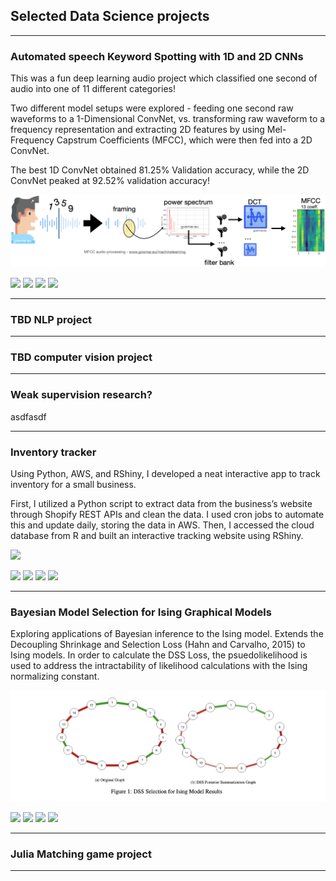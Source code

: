 ## Selected Data Science projects

---

### Automated speech Keyword Spotting with 1D and 2D CNNs

This was a fun deep learning audio project which classified one second of audio into one of 11 different categories! 

Two different model setups were explored - feeding one second raw waveforms to a 1-Dimensional ConvNet, vs. transforming raw waveform to a frequency representation and extracting 2D features by using Mel-Frequency Capstrum Coefficients (MFCC), which were then fed into a 2D ConvNet. 

The best 1D ConvNet obtained 81.25% Validation accuracy, while the 2D ConvNet peaked at 92.52% validation accuracy!

<img src="images/mfcc-1024x235.png?raw=true" />

[![](https://img.shields.io/badge/Python-red?style=for-the-badge&logo=Python)](#) ![](https://img.shields.io/badge/AWS-%23FF9900?style=for-the-badge&logo=amazon-aws&logoColor=white) [![](https://img.shields.io/badge/Tensorflow-blue?style=for-the-badge&logo=tensorflow)](#) [![](https://img.shields.io/badge/numpy-black?style=for-the-badge&logo=numpy)](#) 

---

### TBD NLP project

---

### TBD computer vision project

---

### Weak supervision research?

asdfasdf


---

### Inventory tracker

Using Python, AWS, and RShiny, I developed a neat interactive app to track inventory for a small business. 

First, I utilized a Python script to extract data from the business’s website through Shopify REST APIs and clean the data. I used cron jobs to automate this and update daily, storing the data in AWS. Then, I accessed the cloud database from R and built an interactive tracking website using RShiny.

<img src="images/mobility.png?raw=true" />

[![](https://img.shields.io/badge/Python-red?style=for-the-badge&logo=Python)](#) ![](https://img.shields.io/badge/AWS-%23FF9900?style=for-the-badge&logo=amazon-aws&logoColor=white) [![](https://img.shields.io/badge/R-red?style=for-the-badge&logo=R)](#) [![](https://img.shields.io/badge/RShiny-black?style=for-the-badge&logo=RShiny)](#)

---

### Bayesian Model Selection for Ising Graphical Models

Exploring applications of Bayesian inference to the Ising model. Extends the Decoupling Shrinkage and Selection Loss (Hahn and Carvalho, 2015) to Ising models. In order to calculate the DSS Loss, the psuedolikelihood is used to address the intractability of likelihood calculations with the Ising normalizing constant.

<img src="images/bayesian_ising.png?raw=true" />

[![](https://img.shields.io/badge/R-red?style=for-the-badge&logo=R)](#) [![](https://img.shields.io/badge/Jupyter-white?style=for-the-badge&logo=Jupyter)](#) [![](https://img.shields.io/badge/PyTorch-white?style=for-the-badge&logo=pytorch)](#) [![](https://img.shields.io/badge/Twitter-white?style=for-the-badge&logo=Twitter)](#)

---

### Julia Matching game project

---


